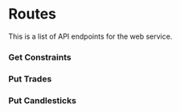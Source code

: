 # Routes
This is a list of API endpoints for the web service.

### Get Constraints

### Put Trades

### Put Candlesticks